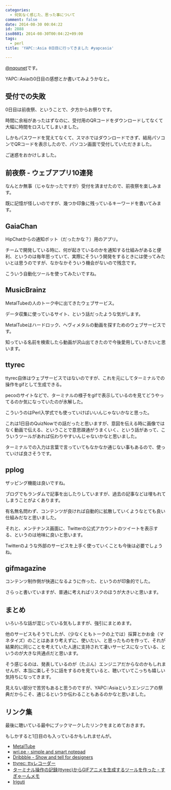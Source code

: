 ```yaml
---
categories:
  - 何気なく感じた、思った事について
comment: false
date: 2014-08-30 00:04:22
id: 2888
iso8601: 2014-08-30T00:04:22+09:00
tags:
  - perl
title: 'YAPC::Asia 0日目に行ってきました #yapcasia'

---
```


<p><a href="https://twitter.com/nqounet">@nqounet</a>です。</p>

<p>YAPC::Asiaの0日目の感想とか書いてみようかなと。</p>



<h2>受付での失敗</h2>

<p>0日目は前夜祭、ということで、夕方からお祭りです。</p>

<p>時間に余裕があったはずなのに、受付用のQRコードをダウンロードしてなくて大幅に時間をロスしてしまいました。</p>

<p>しかもパスワードを覚えてなくて、スマホではダウンロードできず、結局パソコンでQRコードを表示したので、パソコン画面で受付していただきました。</p>

<p>ご迷惑をおかけしました。</p>

<h2>前夜祭 - ウェブアプリ10連発</h2>

<p>なんとか無事（じゃなかったですが）受付を済ませたので、前夜祭を楽しみます。</p>

<p>既に記憶が怪しいのですが、幾つか印象に残っているキーワードを書いてみます。</p>

<h2>GaiaChan</h2>

<p>HipChatからの通知ボット（だったかな？）用のアプリ。</p>

<p>チームで開発している時に、何が起きているのかを通知する仕組みがあると便利、というのは毎年思っていて、実際にそういう開発をするときには使ってみたいとは思うのですが、なかなかそういう機会がないので残念です。</p>

<p>こういう自動化ツールを使ってみたいですね。</p>

<h2>MusicBrainz</h2>

<p>MetalTubeの人のトーク中に出てきたウェブサービス。</p>

<p>データ収集に使っているサイト、という話だったような気がします。</p>

<p>MetalTubeはハードロック、ヘヴィメタルの動画を探すためのウェブサービスです。</p>

<p>知っている名前を検索したら動画が沢山出てきたので今後愛用していきたいと思います。</p>

<h2>ttyrec</h2>

<p>ttyrec自体はウェブサービスではないのですが、これを元にしてターミナルでの操作をgifとして生成できる。</p>

<p>pecoのサイトなどで、ターミナルの様子をgifで表示しているのを見てどうやってるのか気になっていたのが氷解した。</p>

<p>こういうのはPerl入学式でも使っていけばいいんじゃないかなと思った。</p>

<p>これは1日目のQuizNowでの話だったと思いますが、意図を伝える時に画像ではなく動画で伝える、ということで意思疎通がうまくいく、という話があって、こういうツールがあれば伝わりやすいんじゃないかなと思いました。</p>

<p>ターミナルでの入力は言葉で言っていてもなかなか通じない事もあるので、使っていけば良さそうです。</p>

<h2>pplog</h2>

<p>ザッピング機能は良いですね。</p>

<p>ブログでもランダムで記事を出したりしていますが、過去の記事などは埋もれてしまうことがよくあります。</p>

<p>有名無名問わず、コンテンツが良ければ自動的に拡散していくようなとても良い仕組みだなと思いました。</p>

<p>それと、メンテナンス画面に、Twitterの公式アカウントのツイートを表示する、というのは地味に良いと思います。</p>

<p>Twitterのような外部のサービスを上手く使っていくことも今後は必要でしょうね。</p>

<h2>gifmagazine</h2>

<p>コンテンツ制作側が快適になるように作った、というのが印象的でした。</p>

<p>さらっと書いていますが、普通に考えればリスクのほうが大きいと思います。</p>

<h2>まとめ</h2>

<p>いろいろな話が混じっている気もしますが、強引にまとめます。</p>

<p>他のサービスもそうでしたが、（少なくともトークの上では）採算とかお金（マネタイズ）のことはあまり考えずに、使いたい、と思ったものを作って、それが結果的に同じことを考えていた人達に支持されて凄いサービスになっている、というのが大きな共通点だと思います。</p>

<p>そう感じるのは、発表しているのが（たぶん）エンジニアだからなのかもしれませんが、本当に楽しそうに話をするのを見ていると、聴いていてこっちも嬉しい気持ちになってきます。</p>

<p>見えない部分で苦労もあると思うのですが、YAPC::Asiaというエンジニアの祭典だからこそ、通じるというか伝わることもあるのかなと思いました。</p>

<h2>リンク集</h2>

<p>最後に聴いている最中にブックマークしたリンクをまとめておきます。</p>

<p>もしかすると1日目のも入っているかもしれませんが。</p>

<ul>
<li><a href="http://hrhm.info/">MetalTube</a></li>
<li><a href="https://wri.pe/">wri.pe - simple and smart notepad</a></li>
<li><a href="https://dribbble.com/">Dribbble - Show and tell for designers</a></li>
<li><a href="http://0xcc.net/ttyrec/">ttyrec: ttyレコーダー</a></li>
<li><a href="http://d.hatena.ne.jp/sugyan/20140719/1405729672">ターミナル操作の記録(ttyrec)からGIFアニメを生成するツールを作った - すぎゃーんメモ</a></li>
<li><a href="http://iriguti.ongaeshi.me/">Iriguti</a></li>
</ul>
    	